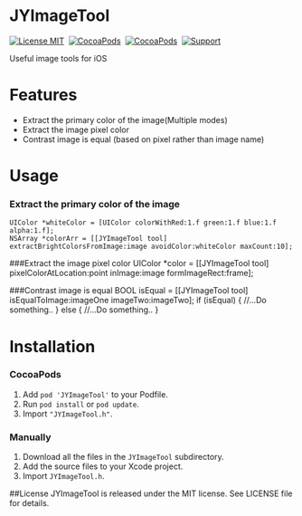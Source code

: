 

JYImageTool
==============

[![License MIT](https://img.shields.io/badge/license-MIT-green.svg?style=flat)](https://raw.githubusercontent.com/Job-Yang/YTZImageComparison/master/LICENSE)&nbsp;
[![CocoaPods](http://img.shields.io/cocoapods/v/YTZImageComparison.svg?style=flat)](http://cocoapods.org/?q=YTZImageComparison)&nbsp;
[![CocoaPods](http://img.shields.io/cocoapods/p/YTZImageComparison.svg?style=flat)](http://cocoapods.org/?q=YTZImageComparison)&nbsp;
[![Support](https://img.shields.io/badge/support-iOS%208%2B%20-blue.svg?style=flat)](https://www.apple.com/nl/ios/)&nbsp;

Useful image tools for iOS


Features
==============

- Extract the primary color of the image(Multiple modes)
- Extract the image pixel color
- Contrast image is equal (based on pixel rather than image name)


Usage
==============

### Extract the primary color of the image
	UIColor *whiteColor = [UIColor colorWithRed:1.f green:1.f blue:1.f alpha:1.f];
	NSArray *colorArr = [[JYImageTool tool] extractBrightColorsFromImage:image avoidColor:whiteColor maxCount:10];


###Extract the image pixel color
	UIColor *color = [[JYImageTool tool] pixelColorAtLocation:point inImage:image formImageRect:frame];

###Contrast image is equal
	BOOL isEqual = [[JYImageTool tool] isEqualToImage:imageOne imageTwo:imageTwo];
	if (isEqual) {
		//...Do something..
	}
	else {
		//...Do something..
	}

Installation
==============

### CocoaPods

1. Add `pod 'JYImageTool'` to your Podfile.
2. Run `pod install` or `pod update`.
3. Import `"JYImageTool.h"`.


### Manually

1. Download all the files in the `JYImageTool` subdirectory.
2. Add the source files to your Xcode project.
3. Import `JYImageTool.h`.


##License
JYImageTool is released under the MIT license. See LICENSE file for details.